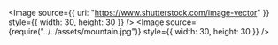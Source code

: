 <!--
    TODO: 31. Component Reuse with Props
    TODO: 32. Exercise Solution
    TODO: 33. Parent-Child Relationships
    TODO: 36. Showing Images
    TODO: 37. Passing Images as Props
 -->

<Image source={{ uri: "https://www.shutterstock.com/image-vector" }} style={{ width: 30, height: 30 }} />
<Image source={require("../../assets/mountain.jpg")} style={{ width: 30, height: 30 }} />
